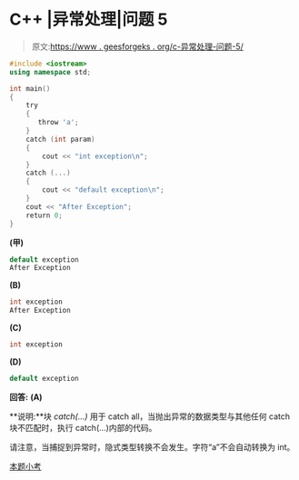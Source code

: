 # C++ |异常处理|问题 5

> 原文:[https://www . geesforgeks . org/c-异常处理-问题-5/](https://www.geeksforgeeks.org/c-exception-handling-question-5/)

```cpp
#include <iostream>
using namespace std;

int main()
{
    try
    {
       throw 'a';
    }
    catch (int param)
    {
        cout << "int exception\n";
    }
    catch (...)
    {
        cout << "default exception\n";
    }
    cout << "After Exception";
    return 0;
}
```

**(甲)**

```cpp
default exception
After Exception
```

**(B)**

```cpp
int exception
After Exception
```

**(C)**

```cpp
int exception
```

**(D)**

```cpp
default exception
```

**回答:** **(A)**

**说明:**块 *catch(…)* 用于 catch all，当抛出异常的数据类型与其他任何 catch 块不匹配时，执行 catch(…)内部的代码。

请注意，当捕捉到异常时，隐式类型转换不会发生。字符“a”不会自动转换为 int。

[本题小考](https://www.geeksforgeeks.org/quiz-corner-gq/)